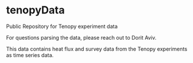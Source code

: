 # tenopyData
Public Repository for Tenopy experiment data

For questions parsing the data, please reach out to Dorit Aviv.

This data contains heat flux and survey data from the Tenopy experiments as time series data.
